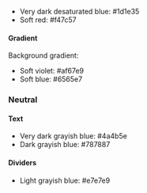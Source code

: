 - Very dark desaturated blue: 	#1d1e35
- Soft red:	#f47c57

#### Gradient

Background gradient:

- Soft violet:  #af67e9
- Soft blue: 	#6565e7

### Neutral

#### Text

- Very dark grayish blue: 	#4a4b5e
- Dark grayish blue: #787887

#### Dividers

- Light grayish blue: #e7e7e9